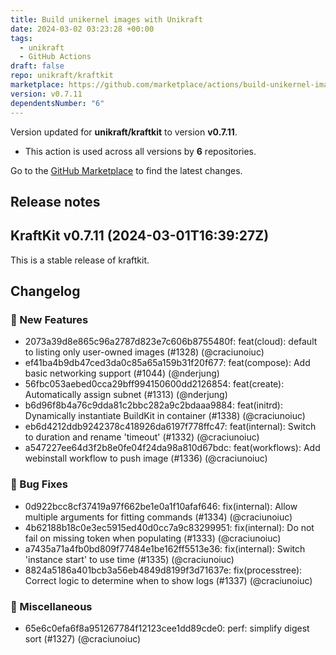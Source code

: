 ```yaml
---
title: Build unikernel images with Unikraft
date: 2024-03-02 03:23:28 +00:00
tags:
  - unikraft
  - GitHub Actions
draft: false
repo: unikraft/kraftkit
marketplace: https://github.com/marketplace/actions/build-unikernel-images-with-unikraft
version: v0.7.11
dependentsNumber: "6"
---
```



Version updated for **unikraft/kraftkit** to version **v0.7.11**.
- This action is used across all versions by **6** repositories.

Go to the [GitHub Marketplace](https://github.com/marketplace/actions/build-unikernel-images-with-unikraft) to find the latest changes.

## Release notes

## KraftKit v0.7.11 (2024-03-01T16:39:27Z)

This is a stable release of kraftkit.

## Changelog
### 🚀 New Features
* 2073a39d8e865c96a2787d823e7c606b8755480f: feat(cloud): default to listing only user-owned images (#1328) (@craciunoiuc)
* ef41ba4b9db47ced3da0c85a65a159b31f20f677: feat(compose): Add basic networking support (#1044) (@nderjung)
* 56fbc053aebed0cca29bff994150600dd2126854: feat(create): Automatically assign subnet (#1313) (@nderjung)
* b6d96f8b4a76c9dda81c2bbc282a9c2bdaaa9884: feat(initrd): Dynamically instantiate BuildKit in container (#1338) (@craciunoiuc)
* eb6d4212ddb9242378c418926da6197f778ffc47: feat(internal): Switch to duration and rename 'timeout' (#1332) (@craciunoiuc)
* a547227ee64d3f2b8e0fe04f24da98a810d67bdc: feat(workflows): Add webinstall workflow to push image (#1336) (@craciunoiuc)
### 🐛 Bug Fixes
* 0d922bcc8cf37419a97f662be1e0a1f10afaf646: fix(internal): Allow multiple arguments for fitting commands (#1334) (@craciunoiuc)
* 4b62188b18c0e3ec5915ed40d0cc7a9c83299951: fix(internal): Do not fail on missing token when populating (#1333) (@craciunoiuc)
* a7435a71a4fb0bd809f77484e1be162ff5513e36: fix(internal): Switch 'instance start' to use time (#1335) (@craciunoiuc)
* 8824a5186a401bcb3a56eb4849d8199f3d71637e: fix(processtree): Correct logic to determine when to show logs (#1337) (@craciunoiuc)
### 🐒 Miscellaneous
* 65e6c0efa6f8a951267784f12123cee1dd89cde0: perf: simplify digest sort (#1327) (@craciunoiuc)


